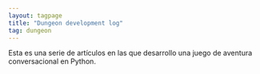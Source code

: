 ```yaml
---
layout: tagpage
title: "Dungeon development log"
tag: dungeon
---
```


Esta es una serie de artículos en las que desarrollo una juego de aventura conversacional en Python.
